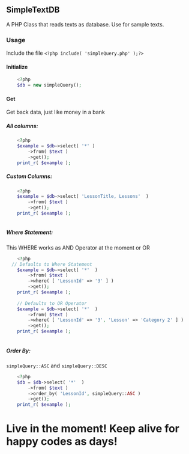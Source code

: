 ## SimpleTextDB
A PHP Class that reads texts as database. Use for sample texts.

### Usage
Include the file `<?php include( 'simpleQuery.php' );?>`
#### Initialize
```php
	<?php 
	$db = new simpleQuery();
```

#### Get 
Get back data, just like money in a bank

##### All columns:
```php
	<?php
	$example = $db->select( '*' )
		->from( $text )
		->get();
	print_r( $example );
```

##### Custom Columns:
```php
	<?php 
	$example = $db->select( 'LessonTitle, Lessons'  )
		->from( $text )
		->get();
	print_r( $example );
	
```

##### Where Statement:
This WHERE works as AND Operator at the moment or OR
```php
	<?php 
  // Defaults to Where Statement
	$example = $db->select( '*'  )
		->from( $text )
		->where( [ 'LessonId' => '3' ] )
		->get();
	print_r( $example );
	
	// Defaults to OR Operator
	$example = $db->select( '*'  )
		->from( $text )
		->where( [ 'LessonId' => '3', 'Lesson' => 'Category 2' ] )
		->get();
	print_r( $example );  
	
```

##### Order By:
`simpleQuery::ASC` and `simpleQuery::DESC`
```php
	<?php 
	$db = $db->select( '*'  )
		->from( $text )
		->order_by( 'LessonId', simpleQuery::ASC )
		->get();
	print_r( $example );
```
# Live in the moment! Keep alive for happy codes as days!
